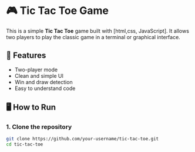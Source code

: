 # 🎮 Tic Tac Toe Game

This is a simple **Tic Tac Toe** game built with [html,css, JavaScript]. It allows two players to play the classic game in a terminal or graphical interface.

## 📌 Features

- Two-player mode
- Clean and simple UI
- Win and draw detection
- Easy to understand code

## 🖥️ How to Run

### 1. Clone the repository

```bash
git clone https://github.com/your-username/tic-tac-toe.git
cd tic-tac-toe
